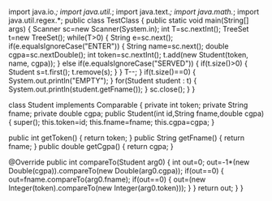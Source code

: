 import java.io.*;
import java.util.*;
import java.text.*;
import java.math.*;
import java.util.regex.*;
public class TestClass {
	 public static void main(String[] args) { 
	Scanner sc=new Scanner(System.in);
       int T=sc.nextInt();
       TreeSet<Student> t=new TreeSet<Student>();
       while(T>0)
       {
         String e=sc.next();
         if(e.equalsIgnoreCase("ENTER"))
         {
           String name=sc.next();
           double cgpa=sc.nextDouble();
           int token=sc.nextInt();
           t.add(new Student(token, name, cgpa));
         }
         else if(e.equalsIgnoreCase("SERVED"))
         {
           if(t.size()>0)
           {
             Student s=t.first();
             t.remove(s);
           }
         }
         T--;
       }
       if(t.size()==0)
       {
         System.out.println("EMPTY");
       }
       for(Student student : t)
       {
         System.out.println(student.getFname());
       }
       sc.close();
     }
}

class Student implements Comparable<Student>
{
  private int token;
  private String fname;
  private double cgpa;
  public Student(int id,String fname,double cgpa)
  {
    super();
    this.token=id;
    this.fname=fname;
    this.cgpa=cgpa;
  }
  
  public int getToken()
  {
    return token;
  }
  public String getFname()
  {
    return fname;
  }
  public double getCgpa()
  {
    return cgpa;
  }
  
  @Override
  public int compareTo(Student arg0)
  {
    int out=0;
    out=-1*(new Double(cgpa)).compareTo(new Double(arg0.cgpa));
    if(out==0)
    {
      out=fname.compareTo(arg0.fname);
      if(out==0)
      {
        out=(new Integer(token).compareTo(new Integer(arg0.token)));
      }
    }
    return out;
  }
}
